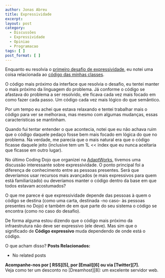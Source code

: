 ```yaml
---
author: Jonas Abreu
title: Expressividade
excerpt:
layout: post
category:
  - Discussões
  - Expressividade
  - Opiniao
  - Programacao
tags: [ ]
post_format: [ ]
---
```

Enquanto eu resolvia o [primeiro desafio de expressividade][1], eu notei uma coisa relacionada ao [código das minhas classes][2].

O código mais próximo da interface que resolvia o desafio, eu tentei manter o mais próximo da linguagem do problema. Já conforme o código se afastava do problema a ser resolvido, ele ficava cada vez mais focado em como fazer cada passo. Um código cada vez mais lógico do que semântico.

Por um tempo eu achei que estava relaxando e tentei trabalhar mais o código para ver se melhorava, mas mesmo com algumas mudanças, essas características se mantinham.

Quando fui tentar entender o que acontecia, notei que eu não achava ruim que o código daquele pedaço fosse bem mais focado em lógica do que no problema. Na verdade, me parecia que o mais natural era que o código ficasse daquele jeito (inclusive tem um 1L << index que eu nunca aceitaria que ficasse em outro lugar).

No último Coding Dojo que organizei na [AdaptWorks][3], tivemos uma discussão interessante sobre expressividade. O ponto principal foi a diferença de conhecimento entre as pessoas presentes. Será que deveríamos usar recursos mais avançados (e mais expressivos para quem está familiarizado) ou deveríamos manter o código dentro da base em que todos estavam acostumados?

O que me parece é que expressividade depende das pessoas à quem o código se destina (como uma carta, destinada -no caso- às pessoas presentes no Dojo) e também de em que parte do seu sistema o código se encontra (como no caso do desafio). 

De forma alguma estou dizendo que o código mais próximo da infraestrutura não deve ser expressivo (ele deve). Mas sim que o significado de **Código expressivo** muda dependendo de onde está o código.

O que acham disso? 
**Posts Relacionados:** 
*   No related posts









**Acompanhe-nos por [ RSS][5], por [Email][6] ou via [Twitter][7].**  
Veja como ter um desconto no [Dreamhost][8]: um excelente servidor web.

 [1]: http://vidageek.net/2011/05/16/desafio-de-expressividade-i/
 [2]: https://github.com/jonasabreu/desafio20110516
 [3]: http://www.adaptworks.com.br





